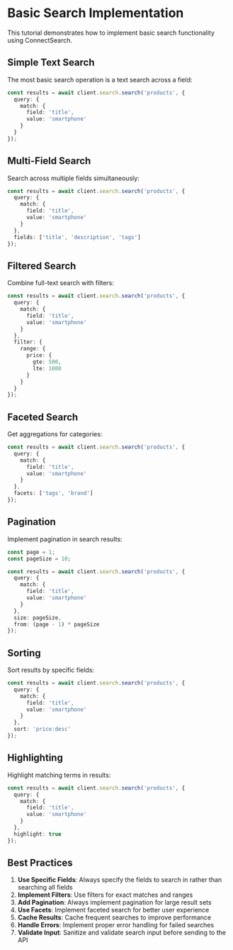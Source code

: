 # Basic Search Implementation

This tutorial demonstrates how to implement basic search functionality using ConnectSearch.

## Simple Text Search

The most basic search operation is a text search across a field:

```typescript
const results = await client.search.search('products', {
  query: {
    match: {
      field: 'title',
      value: 'smartphone'
    }
  }
});
```

## Multi-Field Search

Search across multiple fields simultaneously:

```typescript
const results = await client.search.search('products', {
  query: {
    match: {
      field: 'title',
      value: 'smartphone'
    }
  },
  fields: ['title', 'description', 'tags']
});
```

## Filtered Search

Combine full-text search with filters:

```typescript
const results = await client.search.search('products', {
  query: {
    match: {
      field: 'title',
      value: 'smartphone'
    }
  },
  filter: {
    range: {
      price: {
        gte: 500,
        lte: 1000
      }
    }
  }
});
```

## Faceted Search

Get aggregations for categories:

```typescript
const results = await client.search.search('products', {
  query: {
    match: {
      field: 'title',
      value: 'smartphone'
    }
  },
  facets: ['tags', 'brand']
});
```

## Pagination

Implement pagination in search results:

```typescript
const page = 1;
const pageSize = 10;

const results = await client.search.search('products', {
  query: {
    match: {
      field: 'title',
      value: 'smartphone'
    }
  },
  size: pageSize,
  from: (page - 1) * pageSize
});
```

## Sorting

Sort results by specific fields:

```typescript
const results = await client.search.search('products', {
  query: {
    match: {
      field: 'title',
      value: 'smartphone'
    }
  },
  sort: 'price:desc'
});
```

## Highlighting

Highlight matching terms in results:

```typescript
const results = await client.search.search('products', {
  query: {
    match: {
      field: 'title',
      value: 'smartphone'
    }
  },
  highlight: true
});
```

## Best Practices

1. **Use Specific Fields**: Always specify the fields to search in rather than searching all fields
2. **Implement Filters**: Use filters for exact matches and ranges
3. **Add Pagination**: Always implement pagination for large result sets
4. **Use Facets**: Implement faceted search for better user experience
5. **Cache Results**: Cache frequent searches to improve performance
6. **Handle Errors**: Implement proper error handling for failed searches
7. **Validate Input**: Sanitize and validate search input before sending to the API 